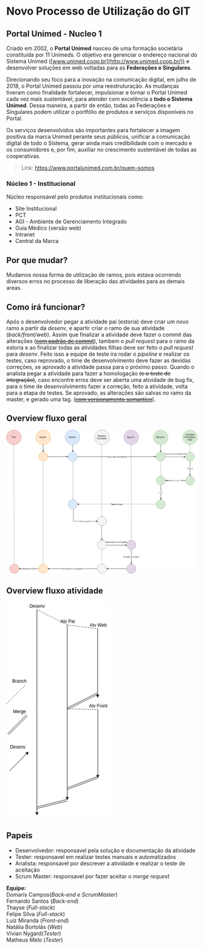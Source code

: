 # Novo Processo de Utilização do GIT

## Portal Unimed - Nucleo 1
Criado em 2002, o **Portal Unimed** nasceu de uma formação societária constituída por 11 Unimeds. O objetivo era gerenciar o endereço nacional do Sistema Unimed ([www.unimed.coop.br](http://www.unimed.coop.br/)) e desenvolver soluções em web voltadas para as **Federações e Singulares**.

Direcionando seu foco para a inovação na comunicação digital, em julho de 2018, o Portal Unimed passou por uma reestruturação. As mudanças tiveram como finalidade fortalecer, impulsionar e tornar o Portal Unimed cada vez mais sustentável, para atender com excelência a  **todo o Sistema Unimed**. Dessa maneira, a partir de então, todas as Federações e Singulares podem utilizar o portfólio de produtos e serviços disponíveis no Portal.

Os serviços desenvolvidos são importantes para fortalecer a imagem positiva da marca Unimed perante seus públicos, unificar a comunicação digital de todo o Sistema, gerar ainda mais credibilidade com o mercado e os consumidores e, por fim, auxiliar no crescimento sustentável de todas as cooperativas.

> Link: https://www.portalunimed.com.br/quem-somos

### Núcleo 1 - Institucional
 Núcleo responsavel pelo produtos institucionais como:
 
 - Site Institucional
 - PCT
 - AGI - Ambiente de Gerenciamento Integrado
 - Guia Médico (versão web)
 - Intranet
 - Central da Marca

## Por que mudar?
Mudamos nossa forma de utilização de ramos, pois estava ocorrendo diversos erros no processo de liberação das atividades para as demais areas.
 
## Como irá funcionar?
Após o desenvolvedor pegar a atividade pai (estoria) deve criar um novo ramo a partir da *desenv*, e apartir criar o ramo de sua atividade (*back/front/web*). Assim que finalizar a atividade deve fazer o commit das alterações (~~[com padrão de commit](https://conventionalcommits.org/)~~), tambem o *pull request* para o ramo da estoria e ao finalizar todas as atividades filhas deve ser feito o *pull request* para *desenv*. Feito isso a equipe de teste ira rodar o *pipeline* e realizar os testes, caso reprovado, o time de desenvolvimento deve fazer as devidas correções, se aprovado a atividade passa para o próximo passo. Quando o analista pegar a atividade para fazer a homologação ~~(e o teste de integração)~~, caso encontre erros deve ser aberta uma atividade de bug fix, para o time de desenvolvimento fazer a correção, feito a atividade, volta para a etapa de testes. Se aprovado, as alterações são salvas no ramo da master, e gerado uma tag. (~~[com versionamento semantico](https://semver.org/)~~).  

## Overview fluxo geral 
![Visão geral do projeto](https://github.com/LuizGMiranda/portalunimed-padrao-branch/blob/master/imagem-visao-geral.png)

## Overview fluxo atividade
![Visão geral atividade](https://github.com/LuizGMiranda/portalunimed-padrao-branch/blob/master/imagem-visao-atividade.png)

## Papeis
- Desenvolvedor: responsavel pela solução e documentação da atividade
- Tester: responsavel em realizar testes manuais e automatizados
- Analista: responsavel por descrever a atividade e realizar o teste de aceitação
- Scrum Master: responsavel por fazer aceitar o *merge request*
  
  

**Equipe:**  
Domaris Campos(*Back-end e ScrumMaster*)  
Fernando Santos (*Back-end*)  
Thayse (*Full-stack*)  
Felipe Silva (*Full-stack*)  
Luiz Miranda (*Front-end*)  
Natália Bortolás (*Web*)  
Vivian Nygard(*Tester*)  
Matheus Melo (*Tester*)  
